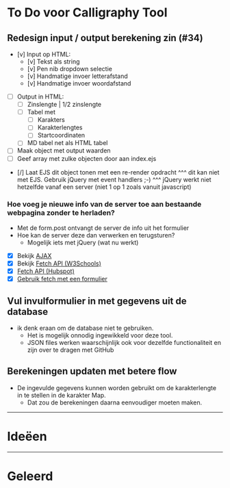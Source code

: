 # To Do voor Calligraphy Tool

## Redesign input / output berekening zin (#34)

- [v] Input op HTML:
  - [v] Tekst als string
  - [v] Pen nib dropdown selectie
  - [v] Handmatige invoer letterafstand
  - [v] Handmatige invoer woordafstand
- [ ] Output in HTML:
  - [ ] Zinslengte | 1/2 zinslengte
  - [ ] Tabel met <!-- Kan een array van objecten zijn, ipv HTML. Dan met EJS uitwerken tot tabel -->
    - [ ] Karakters
    - [ ] Karakterlengtes
    - [ ] Startcoordinaten
  - [ ] MD tabel net als HTML tabel

- [ ] Maak object met output waarden
- [ ] Geef array met zulke objecten door aan index.ejs
- [/] Laat EJS dit object tonen met een re-render opdracht
  ^^^ dit kan niet met EJS. Gebruik jQuery met event handlers ;-)
  ^^^ jQuery werkt niet hetzelfde vanaf een server (niet 1 op 1 zoals vanuit javascript)

### Hoe voeg je nieuwe info van de server toe aan bestaande webpagina zonder te herladen?

- Met de form.post ontvangt de server de info uit het formulier
- Hoe kan de server deze dan verwerken en terugsturen?
  - Mogelijk iets met jQuery (wat nu werkt)

- [X] Bekijk [AJAX](https://www.w3schools.com/js/js_ajax_intro.asp)
- [X] Bekijk [Fetch API (W3Schools)](https://www.w3schools.com/js/js_api_fetch.asp)
- [X] [Fetch API (Hubspot)](https://blog.hubspot.com/website/javascript-fetch-api)
- [X] [Gebruik fetch met een formulier](https://www.youtube.com/watch?v=TTf0mMl0Sc4)

## Vul invulformulier in met gegevens uit de database

- ik denk eraan om de database niet te gebruiken.
  - Het is mogelijk onnodig ingewikkeld voor deze tool.
  - JSON files werken waarschijnlijk ook voor dezelfde functionaliteit en zijn over te dragen met GitHub

## Berekeningen updaten met betere flow

- De ingevulde gegevens kunnen worden gebruikt om de karakterlengte in te stellen in de karakter Map.
  - Dat zou de berekeningen daarna eenvoudiger moeten maken.

-----------

# Ideëen



------

# Geleerd
